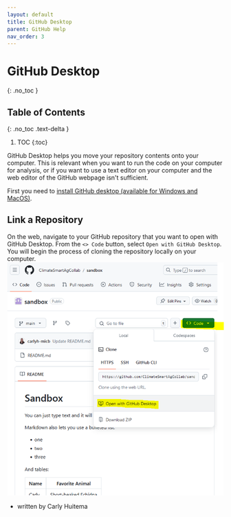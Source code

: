 ```yaml
---
layout: default
title: GitHub Desktop
parent: GitHub Help
nav_order: 3
---
```


# GitHub Desktop
{: .no_toc }

## Table of Contents
{: .no_toc .text-delta }

1. TOC
{:toc}

GitHub Desktop helps you move your repository contents onto your computer. This is relevant when you want to run the code on your computer for analysis, or if you want to use a text editor on your computer and the web editor of the GitHub webpage isn't sufficient.

First you need to [install GitHub desktop (available for Windows and MacOS)](https://docs.github.com/en/desktop/installing-and-authenticating-to-github-desktop/installing-github-desktop).

## Link a Repository

On the web, navigate to your GitHub repository that you want to open with GitHub Desktop. From the `<> Code` button, select `Open with GitHub Desktop`. You will begin the process of cloning the repository locally on your computer.
![Link to an existing repository in GitHub](../assets/images/github_desktop_open.png)


- written by Carly Huitema
